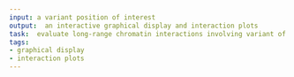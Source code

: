 ```yaml
---
input: a variant position of interest
output:  an interactive graphical display and interaction plots
task:  evaluate long-range chromatin interactions involving variant of interest
tags:
- graphical display
- interaction plots
---
```

